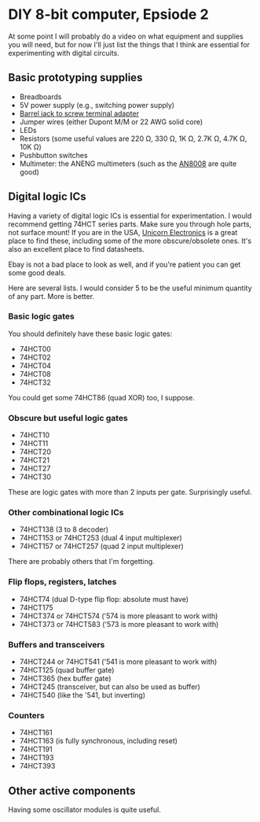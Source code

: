 # DIY 8-bit computer, Epsiode 2

At some point I will probably do a video on what equipment and supplies you will need, but for now I'll just list the things that I think are essential for experimenting with digital circuits.

## Basic prototyping supplies

* Breadboards
* 5V power supply (e.g., switching power supply)
* [Barrel jack to screw terminal adapter](https://www.amazon.com/JacobsParts-Female-Screw-Connector-Electronics/dp/B01N5TW5EQ)
* Jumper wires (either Dupont M/M or 22 AWG solid core)
* LEDs
* Resistors (some useful values are 220 Ω, 330 Ω, 1K Ω, 2.7K Ω, 4.7K Ω, 10K Ω)
* Pushbutton switches
* Multimeter: the ANENG multimeters (such as the [AN8008](https://www.amazon.com/ANENG-AN8008-Multimeter-Resistance-Capacitance/dp/B076GZK62B) are quite good)

## Digital logic ICs

Having a variety of digital logic ICs is essential for experimentation.  I would recommend getting 74HCT series parts.  Make sure you through hole parts, not surface mount!  If you are in the USA, [Unicorn Electronics](https://www.unicornelectronics.com/) is a great place to find these, including some of the more obscure/obsolete ones.  It's also an excellent place to find datasheets.

Ebay is not a bad place to look as well, and if you're patient you can get some good deals.

Here are several lists.  I would consider 5 to be the useful minimum quantity of any part.  More is better.

### Basic logic gates

You should definitely have these basic logic gates:

* 74HCT00
* 74HCT02
* 74HCT04
* 74HCT08
* 74HCT32

You could get some 74HCT86 (quad XOR) too, I suppose.

### Obscure but useful logic gates

* 74HCT10
* 74HCT11
* 74HCT20
* 74HCT21
* 74HCT27
* 74HCT30

These are logic gates with more than 2 inputs per gate.  Surprisingly useful.

### Other combinational logic ICs

* 74HCT138 (3 to 8 decoder)
* 74HCT153 or 74HCT253 (dual 4 input multiplexer)
* 74HCT157 or 74HCT257 (quad 2 input multiplexer)

There are probably others that I'm forgetting.

### Flip flops, registers, latches

* 74HCT74 (dual D-type flip flop: absolute must have)
* 74HCT175
* 74HCT374 or 74HCT574 ('574 is more pleasant to work with)
* 74HCT373 or 74HCT583 ('573 is more pleasant to work with)

### Buffers and transceivers

* 74HCT244 or 74HCT541 ('541 is more pleasant to work with)
* 74HCT125 (quad buffer gate)
* 74HCT365 (hex buffer gate)
* 74HCT245 (transceiver, but can also be used as buffer)
* 74HCT540 (like the '541, but inverting)

### Counters

* 74HCT161
* 74HCT163 (is fully synchronous, including reset)
* 74HCT191
* 74HCT193
* 74HCT393

## Other active components

Having some oscillator modules is quite useful.
